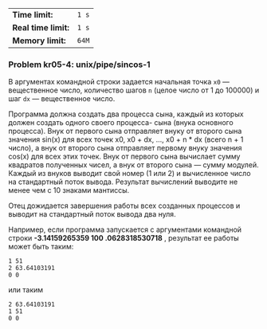 |                      |       |
|----------------------|-------|
| **Time limit:**      | `1 s` |
| **Real time limit:** | `1 s` |
| **Memory limit:**    | `64M` |


### Problem kr05-4: unix/pipe/sincos-1

В аргументах командной строки задается начальная точка `x0` — вещественное число, количество шагов
`n` (целое число от 1 до 100000) и шаг `dx` — вещественное число.

Программа должна создать два процесса сына, каждый из которых должен создать одного своего процесса-
сына (внука основного процесса). Внук от первого сына отправляет внуку от второго сына значения
sin(x) для всех точек x0, x0 + dx, ..., x0 + n * dx (всего n + 1 число), а внук от второго сына
отправляет первому внуку значения cos(x) для всех этих точек. Внук от первого сына вычислает сумму
квадратов полученных чисел, а внук от второго сына — сумму модулей. Каждый из внуков выводит свой
номер (1 или 2) и вычисленное число на стандартный поток вывода. Результат вычислений выводите не
менее чем с 10 знаками мантиссы.

Отец дожидается завершения работы всех созданных процессов и выводит на стандартный поток вывода два
нуля.

Например, если программа запускается с аргументами командной строки **-3.14159265359 100
.0628318530718** , результат ее работы может быть таким:

    
    
    1 51
    2 63.64103191
    0 0

или таким

    
    
    2 63.64103191
    1 51
    0 0

